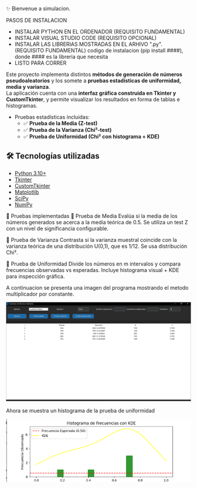 ✨ Bienvenue a simulacion. 

PASOS DE INSTALACION 
- INSTALAR PYTHON EN EL ORDENADOR (REQUISITO FUNDAMENTAL)
- INSTALAR VISUAL STUDIO CODE (REQUISITO OPCIONAL)
- INSTALAR LAS LIBRERIAS MOSTRADAS EN EL ARHIVO ".py". (REQUISITO FUNDAMENTAL)
    codigo de instalacion (pip install ####), donde #### es la libreria que necesita
- LISTO PARA CORRER

Este proyecto implementa distintos **métodos de generación de números pseudoaleatorios** y los somete a **pruebas estadísticas de uniformidad, media y varianza**.  
La aplicación cuenta con una **interfaz gráfica construida en Tkinter y CustomTkinter**, y permite visualizar los resultados en forma de tablas e histogramas.

- Pruebas estadísticas incluidas:
  - ✅ **Prueba de la Media (Z-test)**
  - ✅ **Prueba de la Varianza (Chi²-test)**
  - ✅ **Prueba de Uniformidad (Chi² con histograma + KDE)**

## 🛠️ Tecnologías utilizadas

- [Python 3.10+](https://www.python.org/)
- [Tkinter](https://docs.python.org/3/library/tkinter.html)
- [CustomTkinter](https://github.com/TomSchimansky/CustomTkinter)
- [Matplotlib](https://matplotlib.org/)
- [SciPy](https://scipy.org/)
- [NumPy](https://numpy.org/)

📑 Pruebas implementadas
🔹 Prueba de Media
Evalúa si la media de los números generados se acerca a la media teórica de 0.5.
Se utiliza un test Z con un nivel de significancia configurable.

🔹 Prueba de Varianza
Contrasta si la varianza muestral coincide con la varianza teórica de una distribución U(0,1), que es 1/12.
Se usa distribución Chi².

🔹 Prueba de Uniformidad
Divide los números en m intervalos y compara frecuencias observadas vs esperadas.
Incluye histograma visual + KDE para inspección gráfica.

A continuacion se presenta una imagen del programa mostrando el metodo multiplicador por constante.

![image-alt](https://github.com/jhonatanRT666/SIMULACION/blob/0641427c89ed6e94b72bbdf5a89f1dc0bad64632/inicio.PNG)

Ahora se muestra un histograma de la prueba de uniformidad

![image-alt](https://github.com/jhonatanRT666/SIMULACION/blob/0641427c89ed6e94b72bbdf5a89f1dc0bad64632/image.png)


